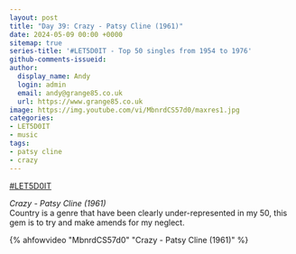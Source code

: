 ```yaml
---
layout: post
title: "Day 39: Crazy - Patsy Cline (1961)"
date: 2024-05-09 00:00 +0000
sitemap: true
series-title: '#LET5D0IT - Top 50 singles from 1954 to 1976'
github-comments-issueid:
author:
  display_name: Andy
  login: admin
  email: andy@grange85.co.uk
  url: https://www.grange85.co.uk
image: https://img.youtube.com/vi/MbnrdCS57d0/maxres1.jpg
categories:
- LET5D0IT
- music
tags:
- patsy cline
- crazy
---
```

[#LET5D0IT](https://bsky.app/profile/let5d0it.bsky.social)

_Crazy - Patsy Cline (1961)_  
Country is a genre that have been clearly under-represented in my 50, this gem is to try and make amends for my neglect.

{% ahfowvideo "MbnrdCS57d0" "Crazy - Patsy Cline (1961)" %}
